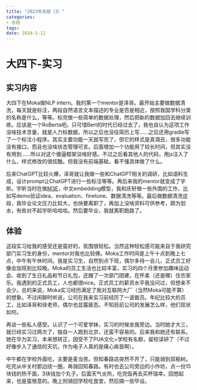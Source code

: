 ```yaml
---
title: "2023年总结（3）"
categories:
- 总结
tags: 
date: 2024-1-12
---
```


# 大四下-实习

## 实习内容

大四下在Moka做NLP intern。我的第一个mentor是泽哥。最开始主要做数据清洗，每天就是标注，两段自然语言文本描述的专业是否是相近，按照我国学科分类的名称是什么，等等。标完做一些简单的数据处理，然后把新的数据加回去继续训练。应该是一个RoBerta吧。只可惜Bert的时代已经过去了，我也自认为这项工作没啥技术含量，就是人力标数据，所以之后也没往简历上写……之后还用gradle写了一个标注小程序。其实主要功能一天就写完了，但它的样式是真滴丑，很多功能没有接口，而且也没啥状态管理可言。后面增加一个功能用了较长时间，但其实没有用到……所以对这个傻逼框架没啥好感。不过之后看其他人的代码，用js注入了什么，样式修改的很炫酷。但我没有前端基础，看不懂具体做了什么。

后来ChatGPT比较火爆，泽哥就让我做一些和ChatGPT相关的调研，比如语料生成，设计prompt让ChatGPT进行一些标注等等。再后来我的mentor就变成了宇昕。宇昕当时在做[M3E](https://huggingface.co/moka-ai/m3e-base)，中文embedding模型，我和庆轩做一些外围的工作，比如写demo验证idea、evaluation、finetune、数据清洗等等。最后做数据清洗这段，我毕业论文压力比较大，也快要离职了，再加上没啥资料可供参考，颇为划水，有些对不起宇昕哈哈哈。然后要毕业，我就离职跑路了。

## 体验

这段实习给我的感受还是蛮好的，氛围很轻松。当然这种轻松感可能来自于我研究部门实习生的身份，mentor对我也比较佛。Moka工作时间是上午十点到晚上七点，中午有午休时间。我是实习生，自然到点下班，偶尔多待一会儿，正式员工好像会加班到比较晚。Moka的员工生活也比较丰富，实习的四个月里参加趣味运动会、收到了生日礼品和节日礼包，还蹭了一次部门团建，在怀柔（还是哪）住农家乐。我遇到的正式员工，人也都很nice。正式员工的薪资水平我没问过，但想来不会少。总的来说，Moka实习经历满足了我对互联网大厂（当然Moka可能不算）的想象。不过闲聊时听说，公司在我来实习前经历了一波裁员。年纪比较大的员工，比如泽哥和徐老师，偶尔也显露疲态。不知目前公司的发展怎么样，他们现状如何。

再谈一些私人感受。认识了一个可爱学妹，实习的时候坐我旁边。当时她才大三，就已经实习过两次了，独自一人跑到北京，还蛮不容易的。后来我和她还有联系。她在华为实习，本来想转正，因受不了PUA文化+学校有名额，留校读研了（不过好像步入了通信的天坑，作为电子人真的是痛心疾首啊）。

中午都在学校外面吃，主要是麦当劳。但知春路店突然不开了，只能骑到双榆树。吃完从中关村那边绕一圈，再骑回知春路。有时也去公司旁边的小作坊，点一份15块钱的热干面，3块钱加个丸子。后面天气炎热，吃完饭再去买杯瑞幸。回想起来，也是蛮惬意的。晚上则骑回学校吃食堂，然后搞一些毕设。

